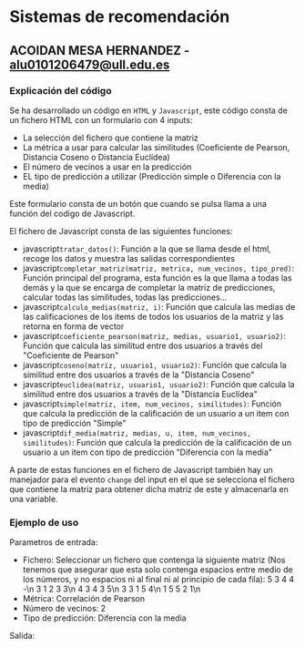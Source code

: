 # Sistemas de recomendación
## ACOIDAN MESA HERNANDEZ - [alu0101206479@ull.edu.es](alu0101206479@ull.edu.es)

### Explicación del código

Se ha desarrollado un código en ```HTML``` y ```Javascript```, este código consta de un fichero HTML con un formulario con 4 inputs:

  * La selección del fichero que contiene la matriz
  * La métrica a usar para calcular las similitudes (Coeficiente de Pearson, Distancia Coseno o Distancia Euclídea)
  * El número de vecinos a usar en la predicción
  * EL tipo de predicción a utilizar (Predicción simple o Diferencia con la media)

Este formulario consta de un botón que cuando se pulsa llama a una función del codigo de Javascript.

El fichero de Javascript consta de las siguientes funciones:

  * javascript```tratar_datos()```: Función a la que se llama desde el html, recoge los datos y muestra las salidas correspondientes
  * javascript```completar_matriz(matriz, metrica, num_vecinos, tipo_pred)```: Función principal del programa, esta función es la que llama a todas las demás y la que se encarga de completar la matriz de predicciones, calcular todas las similitudes, todas las predicciones...
  * javascript```calculo_medias(matriz, i)```: Función que calcula las medias de las calificaciones de los items de todos los usuarios de la matriz y las retorna en forma de vector
  * javascript```coeficiente_pearson(matriz, medias, usuario1, usuario2)```: Función que calcula las similitud entre dos usuarios a través del "Coeficiente de Pearson"
  * javascript```coseno(matriz, usuario1, usuario2)```: Función que calcula la similitud entre dos usuarios a través de la "Distancia Coseno"
  * javascript```euclidea(matriz, usuario1, usuario2)```: Función que calcula la similitud entre dos usuarios a través de la "Distancia Euclídea"
  * javascript```simple(matriz, item, num_vecinos, similitudes)```: Función que calcula la predicción de la calificación de un usuario a un item con tipo de predicción "Simple"
  * javascript```dif_media(matriz, medias, u, item, num_vecinos,  similitudes)```: Función que calcula la predicción de la calificación de un usuario a un item con tipo de predicción "Diferencia con la media"

A parte de estas funciones en el fichero de Javascript también hay un manejador para el evento ```change``` del input en el que se selecciona el fichero que contiene la matriz para obtener dicha matriz de este y almacenarla en una variable.

### Ejemplo de uso

Parametros de entrada:

  * Fichero: Seleccionar un fichero que contenga la siguiente matriz (Nos tenemos que asegurar que esta solo contenga espacios entre medio de los números, y no espacios ni al final ni al principio de cada fila):
    5 3 4 4 -\n
    3 1 2 3 3\n
    4 3 4 3 5\n
    3 3 1 5 4\n
    1 5 5 2 1\n
  * Métrica: Correlación de Pearson
  * Número de vecinos: 2
  * Tipo de predicción: Diferencia con la media

Salida:



